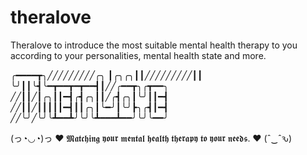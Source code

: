 # theralove
Theralove to introduce the most suitable mental health therapy to you according to your personalities, mental health state and more.



╭━━━━┳╮╱╱╱╱╱╱╱╱╱╭╮
┃╭╮╭╮┃┃╱╱╱╱╱╱╱╱╱┃┃
╰╯┃┃╰┫╰━┳━━┳━┳━━┫┃╱╱╭━━┳╮╭┳━━╮
╱╱┃┃╱┃╭╮┃┃━┫╭┫╭╮┃┃╱╭┫╭╮┃╰╯┃┃━┫
╱╱┃┃╱┃┃┃┃┃━┫┃┃╭╮┃╰━╯┃╰╯┣╮╭┫┃━┫
╱╱╰╯╱╰╯╰┻━━┻╯╰╯╰┻━━━┻━━╯╰╯╰━━╯

(っ◔◡◔)っ ❤  𝕸𝖆𝖙𝖈𝖍𝖎𝖓𝖌 𝖞𝖔𝖚𝖗 𝖒𝖊𝖓𝖙𝖆𝖑 𝖍𝖊𝖆𝖑𝖙𝖍 𝖙𝖍𝖊𝖗𝖆𝖕𝖞 𝖙𝖔 𝖞𝖔𝖚𝖗 𝖓𝖊𝖊𝖉𝖘.   ❤ (ˆ‿ˆԅ)

